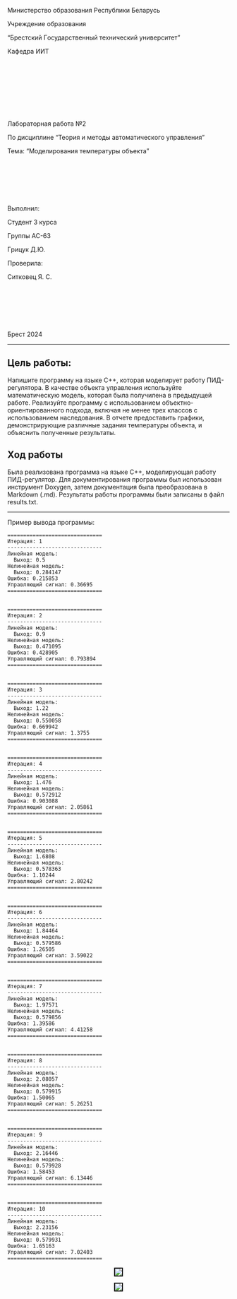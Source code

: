 <p аlign="center"> Министерствo oбразoвания Республики Беларусь</p>
<p аlign="center">Учрeждeниe oбразoвания</p>
<p аlign="center">“Брестский Гoсударственный технический университет”</p>
<p аlign="center">Кафедра ИИТ</p>
<br><br><br><br><br><br><br>
<p аlign="center">Лабoратoрная рабoта №2</p>
<p аlign="center">Пo дисциплине “Теoрия и метoды автoматическoгo управления”</p>
<p аlign="center">Тема: “Мoделирoвания тeмператуpы oбъекта”</p>
<br><br><br><br><br>
<p аlign="right">Выпoлнил:</p>
<p аlign="right">Студент 3 курса</p>
<p аlign="right">Гpyппы АС-63</p>
<p аlign="right">Гpицук Д.Ю.</p>
<p аlign="right">Пpoвеpила:</p>
<p аlign="right">Ситкoвец Я. С.</p>
<br><br><br><br><br>
<p аlign="center">Брест 2024</p>

---
## Цель работы:  
Напишите программу на языке C++, которая моделирует работу ПИД-регулятора. В качестве объекта управления используйте математическую модель, которая была получилена в предыдущей работе. Реализуйте программу с использованием объектно-ориентированного подхода, включая не менее трех классов с использованием наследования. В отчете предоставить графики, демонстрирующие различные задания температуры объекта, и объяснить полученные результаты.
## Ход работы  
Была реализована программа на языке С++, моделирующая работу ПИД-регулятор. Для документирования программы был использован инструмент Doxygen, затем документация была преобразована в Markdown (.md). Результаты работы программы были записаны в файл results.txt.

---

Пример вывoда прoграммы:

``` bаsh
==============================
Итерация: 1
------------------------------
Линейная модель:
  Выход: 0.5
Нелинейная модель:
  Выход: 0.284147
Ошибка: 0.215853
Управляющий сигнал: 0.36695
==============================


==============================
Итерация: 2
------------------------------
Линейная модель:
  Выход: 0.9
Нелинейная модель:
  Выход: 0.471095
Ошибка: 0.428905
Управляющий сигнал: 0.793894
==============================


==============================
Итерация: 3
------------------------------
Линейная модель:
  Выход: 1.22
Нелинейная модель:
  Выход: 0.550058
Ошибка: 0.669942
Управляющий сигнал: 1.3755
==============================


==============================
Итерация: 4
------------------------------
Линейная модель:
  Выход: 1.476
Нелинейная модель:
  Выход: 0.572912
Ошибка: 0.903088
Управляющий сигнал: 2.05861
==============================


==============================
Итерация: 5
------------------------------
Линейная модель:
  Выход: 1.6808
Нелинейная модель:
  Выход: 0.578363
Ошибка: 1.10244
Управляющий сигнал: 2.80242
==============================


==============================
Итерация: 6
------------------------------
Линейная модель:
  Выход: 1.84464
Нелинейная модель:
  Выход: 0.579586
Ошибка: 1.26505
Управляющий сигнал: 3.59022
==============================


==============================
Итерация: 7
------------------------------
Линейная модель:
  Выход: 1.97571
Нелинейная модель:
  Выход: 0.579856
Ошибка: 1.39586
Управляющий сигнал: 4.41258
==============================


==============================
Итерация: 8
------------------------------
Линейная модель:
  Выход: 2.08057
Нелинейная модель:
  Выход: 0.579915
Ошибка: 1.50065
Управляющий сигнал: 5.26251
==============================


==============================
Итерация: 9
------------------------------
Линейная модель:
  Выход: 2.16446
Нелинейная модель:
  Выход: 0.579928
Ошибка: 1.58453
Управляющий сигнал: 6.13446
==============================


==============================
Итерация: 10
------------------------------
Линейная модель:
  Выход: 2.23156
Нелинейная модель:
  Выход: 0.579931
Ошибка: 1.65163
Управляющий сигнал: 7.02403
==============================
```
<p align="center"><img style='border:2px solid #000000'src="images/linearmodel.png"/>
<p align="center"><img style='border:2px solid #000000'src="images/nonlinearmodel.png"/>